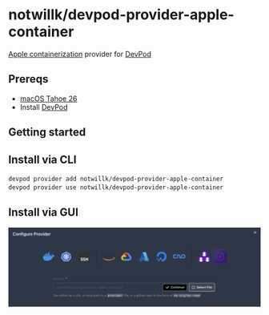# notwillk/devpod-provider-apple-container

[Apple containerization](https://apple.github.io/containerization/documentation/) provider for [DevPod](https://github.com/loft-sh/devpod)

## Prereqs

- [macOS Tahoe 26](https://developer.apple.com/documentation/macos-release-notes/macos-26-release-notes)
- Install [DevPod](https://github.com/loft-sh/devpod)

## Getting started

## Install via CLI

```sh
devpod provider add notwillk/devpod-provider-apple-container
devpod provider use notwillk/devpod-provider-apple-container
```

## Install via GUI

![Configure Provider Screenshot](assets/configure-provider-screenshot.png)
